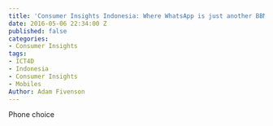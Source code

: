 ```yaml
---
title: 'Consumer Insights Indonesia: Where WhatsApp is just another BBM clone'
date: 2016-05-06 22:34:00 Z
published: false
categories:
- Consumer Insights
tags:
- ICT4D
- Indonesia
- Consumer Insights
- Mobiles
Author: Adam Fivenson
---
```


Phone choice
<script id="infogram_0_YoGs14jnIabkggBh" title="Phone Choice" src="//e.infogr.am/js/embed.js?j0X" type="text/javascript"></script>


<script id="infogram_0_73daef7e-f91b-449f-9c10-44214117e967" title="Favorite apps 2" src="//e.infogr.am/js/embed.js?gOo" type="text/javascript"></script>